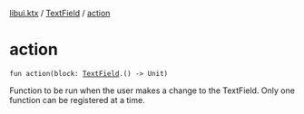 [libui.ktx](../README.md) / [TextField](README.md) / [action](action.md)

# action

`fun action(block: `[`TextField`](README.md)`.() -> Unit)`

Function to be run when the user makes a change to the TextField.
Only one function can be registered at a time.
